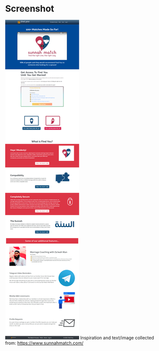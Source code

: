 # Screenshot

![SS](img/ss.png)
Inspiration and text/image collected from:
https://www.sunnahmatch.com/
